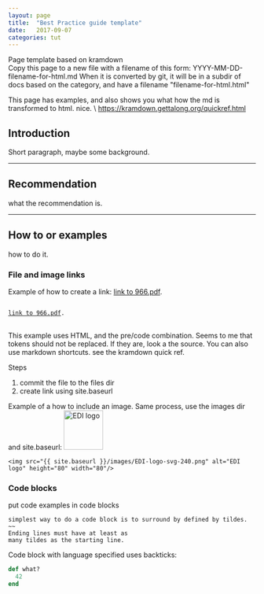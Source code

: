 ```yaml
---
layout: page
title:  "Best Practice guide template"
date:   2017-09-07
categories: tut
---
```


Page template based on kramdown  
Copy this page to a new file with a filename of this form: YYYY-MM-DD-filename-for-html.md
When it is converted by git, it will be in a subdir of docs based on the category, and have a filename "filename-for-html.html"

This page has examples, and also shows you what how the md is transformed to html. nice. \ 
 https://kramdown.gettalong.org/quickref.html


## Introduction
Short paragraph, maybe some background.


---
## Recommendation
what the recommendation is.

---
## How to or examples
how to do it. 

### File and image links
Example of how to create a link: <a href="{{ site.baseurl }}/files/966.pdf">link to 966.pdf</a>.
<pre>
<code>
<a href="{{ site.baseurl }}/files/966.pdf">link to 966.pdf</a>. 
</code>
</pre>
This example uses HTML, and the pre/code combination. Seems to me that tokens should not be replaced. If they are, look a the source. You can also use markdown shortcuts. see the kramdown quick ref.

Steps
1. commit the file to the files dir
1. create link using site.baseurl


Example of a how to include an image. Same process, use the images dir and site.baseurl:
<img src="{{ site.baseurl }}/images/EDI-logo-svg-240.png" alt="EDI logo" height="80" width="80"/>

~~~
<img src="{{ site.baseurl }}/images/EDI-logo-svg-240.png" alt="EDI logo" height="80" width="80"/>
~~~~

### Code blocks
put code examples in code blocks
~~~~~
simplest way to do a code block is to surround by defined by tildes.
~~
Ending lines must have at least as
many tildes as the starting line. 
~~~~~~~~~~~


Code block with language specified uses backticks:
``` ruby
def what?
  42
end
```



